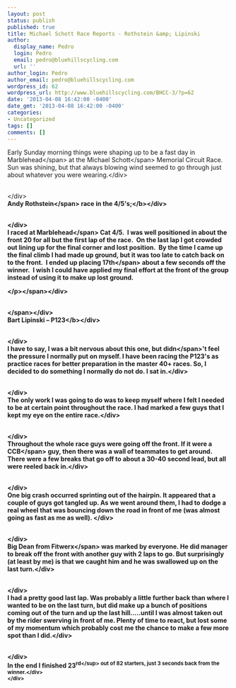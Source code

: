 ```yaml
---
layout: post
status: publish
published: true
title: Michael Schott Race Reports - Rothstein &amp; Lipinski
author:
  display_name: Pedro
  login: Pedro
  email: pedro@bluehillscycling.com
  url: ''
author_login: Pedro
author_email: pedro@bluehillscycling.com
wordpress_id: 62
wordpress_url: http://www.bluehillscycling.com/BHCC-3/?p=62
date: '2013-04-08 16:42:00 -0400'
date_gmt: '2013-04-08 16:42:00 -0400'
categories:
- Uncategorized
tags: []
comments: []
---
```

<div>
<div>Early Sunday morning things were shaping up to be a fast day in <span>Marblehead<&#47;span> at the Michael <span>Schott<&#47;span> Memorial Circuit Race. Sun was shining, but that always blowing wind seemed to go through just about whatever you were wearing.<&#47;div></p>
<div><br><&#47;div>
<div><b>Andy <span>Rothstein<&#47;span> race in the 4&#47;5's;<&#47;b><&#47;div></p>
<div><br><&#47;div>
<div><span>I raced at <span>Marblehead<&#47;span> Cat 4&#47;5.&nbsp; I was well positioned in about the front 20 for all but the first lap of the race.&nbsp; On the last lap I got crowded out lining up for the final corner and lost position.&nbsp; By the time I came up the final climb I had made up ground, but it was too late to catch back on to the front.&nbsp; I ended up placing 17<span>th<&#47;span> about a few seconds off the winner.&nbsp; I wish I could have applied my final effort at the front of the group instead of using it to make up lost ground.
<p><&#47;p><&#47;span><&#47;div></p>
<div><span><br><&#47;span><&#47;div>
<div><b>Bart Lipinski &ndash; P123<&#47;b><&#47;div></p>
<div><br><&#47;div>
<div>I have to say, I was a bit nervous about this one, but <span>didn<&#47;span>'t feel the pressure I normally put on myself. I have been racing the P123's as practice races for better preparation in the master 40+ races. So, I decided to do something I normally do not do. I sat in.<&#47;div></p>
<div><br><&#47;div>
<div>The only work I was going to do was to keep myself where I felt I needed to be at certain point throughout the race. I had marked a few guys that I kept my eye on the entire race.<&#47;div></p>
<div><br><&#47;div>
<div>Throughout the whole race guys were going off the front. If it were a <span>CCB<&#47;span> guy, then there was a wall of teammates to get around. There were a few breaks that go off to about a 30-40 second lead, but all were reeled back in.<&#47;div></p>
<div><br><&#47;div>
<div>One big crash occurred sprinting out of the hairpin. It appeared that a couple of guys got tangled up. As we went around them, I had to dodge a real wheel that was bouncing down the road in front of me (was almost going as fast as me as well). <&#47;div></p>
<div><br><&#47;div>
<div>Big Dean from <span>Fitwerx<&#47;span> was marked by everyone. He did manager to break off the front with another guy with 2 laps to go. But surprisingly (at least by me) is that we caught him and he was swallowed up on the last turn.<&#47;div></p>
<div><br><&#47;div>
<div>I had a pretty good last lap. Was probably a little further back than where I wanted to be on the last turn, but did make up a bunch of positions coming out of the turn and up the last hill&hellip;..until I was almost taken out by the rider swerving in front of me. Plenty of time to react, but lost some of my momentum which probably cost me the chance to make a few more spot than I did.<&#47;div></p>
<div><br><&#47;div>
<div>In the end I finished 23<sup>rd<&#47;sup> out of 82 starters, just 3 seconds back from the winner.<&#47;div><br />
<&#47;div></p>
